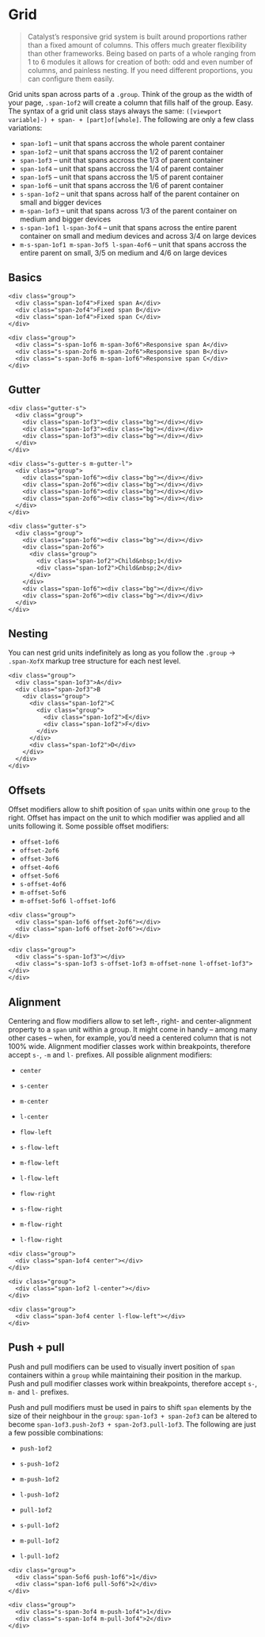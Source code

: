 # Grid

> Catalyst’s responsive grid system is built around proportions rather than a fixed amount of columns. This offers much greater flexibility than other frameworks. Being based on parts of a whole ranging from 1 to 6 modules it allows for creation of both: odd and even number of columns, and painless nesting. If you need different proportions, you can configure them easily.

Grid units span across parts of a `.group`. Think of the group as the width of your page, `.span-1of2` will create a column that fills half of the group. Easy. The syntax of a grid unit class stays always the same: `([viewport variable]-) + span- + [part]of[whole]`. The following are only a few class variations:

* `span-1of1` – unit that spans accross the whole parent container
* `span-1of2` – unit that spans accross the 1/2 of parent container
* `span-1of3` – unit that spans accross the 1/3 of parent container
* `span-1of4` – unit that spans accross the 1/4 of parent container
* `span-1of5` – unit that spans accross the 1/5 of parent container
* `span-1of6` – unit that spans accross the 1/6 of parent container
* `s-span-1of2` – unit that spans across half of the parent container on small and bigger devices
* `m-span-1of3` – unit that spans across 1/3 of the parent container on medium and bigger devices
* `s-span-1of1 l-span-3of4` – unit that spans across the entire parent container on small and medium devices and across 3/4 on large devices
* `m-s-span-1of1 m-span-3of5 l-span-4of6` – unit that spans accross the entire parent on small, 3/5 on medium and 4/6 on large devices


## Basics

```
<div class="group">
  <div class="span-1of4">Fixed span A</div>
  <div class="span-2of4">Fixed span B</div>
  <div class="span-1of4">Fixed span C</div>
</div>
```

```
<div class="group">
  <div class="s-span-1of6 m-span-3of6">Responsive span A</div>
  <div class="s-span-2of6 m-span-2of6">Responsive span B</div>
  <div class="s-span-3of6 m-span-1of6">Responsive span C</div>
</div>
```


## Gutter

```
<div class="gutter-s">
  <div class="group">
    <div class="span-1of3"><div class="bg"></div></div>
    <div class="span-1of3"><div class="bg"></div></div>
    <div class="span-1of3"><div class="bg"></div></div>
  </div>
</div>
```

```
<div class="s-gutter-s m-gutter-l">
  <div class="group">
    <div class="span-1of6"><div class="bg"></div></div>
    <div class="span-2of6"><div class="bg"></div></div>
    <div class="span-1of6"><div class="bg"></div></div>
    <div class="span-2of6"><div class="bg"></div></div>
  </div>
</div>
```

```
<div class="gutter-s">
  <div class="group">
    <div class="span-1of6"><div class="bg"></div></div>
    <div class="span-2of6">
      <div class="group">
        <div class="span-1of2">Child&nbsp;1</div>
        <div class="span-1of2">Child&nbsp;2</div>
      </div>
    </div>
    <div class="span-1of6"><div class="bg"></div></div>
    <div class="span-2of6"><div class="bg"></div></div>
  </div>
</div>
```


## Nesting

You can nest grid units indefinitely as long as you follow the `.group` &rarr; `.span-XofX` markup tree structure for each nest level.

```
<div class="group">
  <div class="span-1of3">A</div>
  <div class="span-2of3">B
    <div class="group">
      <div class="span-1of2">C
        <div class="group">
          <div class="span-1of2">E</div>
          <div class="span-1of2">F</div>
        </div>
      </div>
      <div class="span-1of2">D</div>
    </div>
  </div>
</div>
```


## Offsets

Offset modifiers allow to shift position of `span` units within one `group` to the right. Offset has impact on the unit to which modifier was applied and all units following it. Some possible offset modifiers:

* `offset-1of6`
* `offset-2of6`
* `offset-3of6`
* `offset-4of6`
* `offset-5of6`
* `s-offset-4of6`
* `m-offset-5of6`
* `m-offset-5of6 l-offset-1of6`


```
<div class="group">
  <div class="span-1of6 offset-2of6"></div>
  <div class="span-1of6 offset-2of6"></div>
</div>
```

```
<div class="group">
  <div class="s-span-1of3"></div>
  <div class="s-span-1of3 s-offset-1of3 m-offset-none l-offset-1of3"></div>
</div>
```


## Alignment

Centering and flow modifiers allow to set left-, right- and center-alignment property to a `span` unit within a group. It might come in handy – among many other cases – when, for example, you’d need a centered column that is not 100% wide. Alignment modifier classes work within breakpoints, therefore accept `s-`, `-m` and `l-` prefixes. All possible alignment modifiers:

* `center`
* `s-center`
* `m-center`
* `l-center`

* `flow-left`
* `s-flow-left`
* `m-flow-left`
* `l-flow-left`

* `flow-right`
* `s-flow-right`
* `m-flow-right`
* `l-flow-right`


```
<div class="group">
  <div class="span-1of4 center"></div>
</div>
```

```
<div class="group">
  <div class="span-1of2 l-center"></div>
</div>
```

```
<div class="group">
  <div class="span-3of4 center l-flow-left"></div>
</div>
```


## Push + pull

Push and pull modifiers can be used to visually invert position of `span` containers within a `group` while maintaining their position in the markup. Push and pull modifier classes work within breakpoints, therefore accept `s-`, `m-` and `l-` prefixes.

Push and pull modifiers must be used in pairs to shift `span` elements by the size of their neighbour in the `group`: `span-1of3 + span-2of3` can be altered to become `span-1of3.push-2of3 + span-2of3.pull-1of3`. The following are just a few possible combinations:

* `push-1of2`
* `s-push-1of2`
* `m-push-1of2`
* `l-push-1of2`

* `pull-1of2`
* `s-pull-1of2`
* `m-pull-1of2`
* `l-pull-1of2`


```
<div class="group">
  <div class="span-5of6 push-1of6">1</div>
  <div class="span-1of6 pull-5of6">2</div>
</div>
```

```
<div class="group">
  <div class="s-span-3of4 m-push-1of4">1</div>
  <div class="s-span-1of4 m-pull-3of4">2</div>
</div>
```
